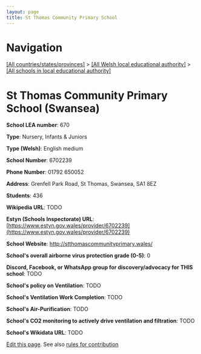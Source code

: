 ```yaml
---
layout: page
title: St Thomas Community Primary School
---
```

# Navigation

[[All countries/states/provinces]](../../..) > [[All Welsh local educational authority]](../..) > [[All schools in local educational authority]](..)

# St Thomas Community Primary School (Swansea)

**School LEA number**: 670

**Type**: Nursery, Infants & Juniors

**Type (Welsh)**: English medium

**School Number**: 6702239

**Phone Number**: 01792 650052

**Address**: Grenfell Park Road, St Thomas, Swansea, SA1 8EZ

**Students**: 436

**Wikipedia URL**: TODO

**Estyn (Schools Inspectorate) URL**: [https://www.estyn.gov.wales/provider/6702239](https://www.estyn.gov.wales/provider/6702239)

**School Website**: http://stthomascommunityprimary.wales/

**School's overall airborne virus protection grade (0-5)**: 0

**Discord, Facebook, or WhatsApp group for discovery/advocacy for THIS school**: TODO

**School's policy on Ventilation**: TODO

**School's Ventilation Work Completion**: TODO

**School's Air-Purification**: TODO

**School's CO2 monitoring to actively drive ventilation and filtration**: TODO

**School's Wikidata URL**: TODO




[Edit this page](https://github.com/VentilationProject/Wales/edit/prif/./Swansea/St_Thomas_Community_Primary_School.md). See also [rules for contribution](../../../contribution-rules/)